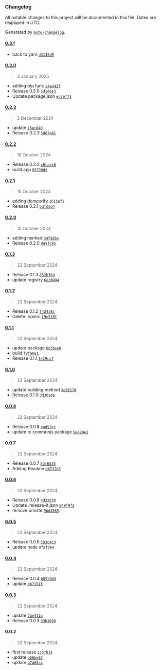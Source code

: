 ### Changelog

All notable changes to this project will be documented in this file. Dates are displayed in UTC.

Generated by [`auto-changelog`](https://github.com/CookPete/auto-changelog).

#### [0.3.1](https://github.com/ReQurv/requrv-ts-utils/compare/0.3.0...0.3.1)

- back to yarn [`d3136d9`](https://github.com/ReQurv/requrv-ts-utils/commit/d3136d902b26bde78204edc8c37a3d55e2726471)

#### [0.3.0](https://github.com/ReQurv/requrv-ts-utils/compare/0.2.3...0.3.0)

> 3 January 2025

- adding otp func [`24a242f`](https://github.com/ReQurv/requrv-ts-utils/commit/24a242f8fc2602060f3bd2534c34eee89c533303)
- Release 0.3.0 [`5d1d8e3`](https://github.com/ReQurv/requrv-ts-utils/commit/5d1d8e3cd1a7f8c2b993f051cd756d01ce31d705)
- Update package.json [`ec7ef71`](https://github.com/ReQurv/requrv-ts-utils/commit/ec7ef710b02ef792be723bc22355b43ebf5a6cb7)

#### [0.2.3](https://github.com/ReQurv/requrv-ts-utils/compare/0.2.2...0.2.3)

> 2 December 2024

- update [`15ec848`](https://github.com/ReQurv/requrv-ts-utils/commit/15ec848924e3d52664812dd5da76b992ae2cb8ad)
- Release 0.2.3 [`5d67a81`](https://github.com/ReQurv/requrv-ts-utils/commit/5d67a81e886af084f7c3fd4d4ed273f8f5295b3c)

#### [0.2.2](https://github.com/ReQurv/requrv-ts-utils/compare/0.2.1...0.2.2)

> 15 October 2024

- Release 0.2.2 [`c6caec6`](https://github.com/ReQurv/requrv-ts-utils/commit/c6caec644227ab1f80009201c1fb11de58b4dffa)
- build app [`65738dd`](https://github.com/ReQurv/requrv-ts-utils/commit/65738dd61bd8fa373c7b76a73e9aabb3a6024725)

#### [0.2.1](https://github.com/ReQurv/requrv-ts-utils/compare/0.2.0...0.2.1)

> 15 October 2024

- adding dompurify [`161baf2`](https://github.com/ReQurv/requrv-ts-utils/commit/161baf2c2aabd5cc1265a42c5b3c579e5c8e12f9)
- Release 0.2.1 [`bdfd6b4`](https://github.com/ReQurv/requrv-ts-utils/commit/bdfd6b4d8f1a967ad94598fb9422da209c25a8bf)

#### [0.2.0](https://github.com/ReQurv/requrv-ts-utils/compare/0.1.3...0.2.0)

> 15 October 2024

- adding marked [`34f9d6e`](https://github.com/ReQurv/requrv-ts-utils/commit/34f9d6ec0466e4cba1ea511444ae8339b8d4f211)
- Release 0.2.0 [`de9fc85`](https://github.com/ReQurv/requrv-ts-utils/commit/de9fc8504f2da48f6033abf758e5d1c690afb6fa)

#### [0.1.3](https://github.com/ReQurv/requrv-ts-utils/compare/0.1.2...0.1.3)

> 22 September 2024

- Release 0.1.3 [`852bf6d`](https://github.com/ReQurv/requrv-ts-utils/commit/852bf6d35f6b2a1e5521be9a72504e8ea4c6c59f)
- update registry [`6e30494`](https://github.com/ReQurv/requrv-ts-utils/commit/6e304947854143300b96ae93bad854771b58741f)

#### [0.1.2](https://github.com/ReQurv/requrv-ts-utils/compare/0.1.1...0.1.2)

> 22 September 2024

- Release 0.1.2 [`f42438c`](https://github.com/ReQurv/requrv-ts-utils/commit/f42438c1ee1728e71c9c03f5f60b202b94375456)
- Delete .npmrc [`f9e5f8f`](https://github.com/ReQurv/requrv-ts-utils/commit/f9e5f8f21c9a76abeabc4bd111b85a6adbaf95f3)

#### [0.1.1](https://github.com/ReQurv/requrv-ts-utils/compare/0.1.0...0.1.1)

> 22 September 2024

- update package [`6d36ee0`](https://github.com/ReQurv/requrv-ts-utils/commit/6d36ee07d1969ad0fed3887fb86ce5a9f8c9f047)
- build [`f9fa8e1`](https://github.com/ReQurv/requrv-ts-utils/commit/f9fa8e162455bb90f5d560b2170a748eb563b033)
- Release 0.1.1 [`1e29ca7`](https://github.com/ReQurv/requrv-ts-utils/commit/1e29ca7587dde7bd002949c932652ee0ae464e6c)

#### [0.1.0](https://github.com/ReQurv/requrv-ts-utils/compare/0.0.8...0.1.0)

> 22 September 2024

- update building method [`3e02178`](https://github.com/ReQurv/requrv-ts-utils/commit/3e02178fc868c1098588896e96022c1023602321)
- Release 0.1.0 [`dd30ada`](https://github.com/ReQurv/requrv-ts-utils/commit/dd30ada3b4415b1b1610f5b023c1c70708458b91)

#### [0.0.8](https://github.com/ReQurv/requrv-ts-utils/compare/0.0.7...0.0.8)

> 22 September 2024

- Release 0.0.8 [`bad93cc`](https://github.com/ReQurv/requrv-ts-utils/commit/bad93ccfe154d0e4a5feee83a5d2ae23c0160a27)
- update to commonjs package [`5ea24e2`](https://github.com/ReQurv/requrv-ts-utils/commit/5ea24e2897793af6536a6f820115dcb127dec405)

#### [0.0.7](https://github.com/ReQurv/requrv-ts-utils/compare/0.0.6...0.0.7)

> 22 September 2024

- Release 0.0.7 [`5bf6525`](https://github.com/ReQurv/requrv-ts-utils/commit/5bf6525b641253b79d3d63db26904cc64b856a4e)
- Adding Readme [`eb7f2d3`](https://github.com/ReQurv/requrv-ts-utils/commit/eb7f2d3e3ca1c22e7876efed26dadb2f02986692)

#### [0.0.6](https://github.com/ReQurv/requrv-ts-utils/compare/0.0.5...0.0.6)

> 22 September 2024

- Release 0.0.6 [`4d32850`](https://github.com/ReQurv/requrv-ts-utils/commit/4d328507aad647b07f9a96284ae7e464d2c9cf66)
- Update .release-it.json [`549f9f2`](https://github.com/ReQurv/requrv-ts-utils/commit/549f9f2b770dc1174831f9e2a3caaab2805a9fe7)
- remove private [`9bd4568`](https://github.com/ReQurv/requrv-ts-utils/commit/9bd45681ee8873fa6adfbc2dd2dfd5dd06c9f159)

#### [0.0.5](https://github.com/ReQurv/requrv-ts-utils/compare/0.0.4...0.0.5)

> 22 September 2024

- Release 0.0.5 [`5b3c4cd`](https://github.com/ReQurv/requrv-ts-utils/commit/5b3c4cde92baf228554e1d4ff1e12ddb0fbc5ce9)
- update node [`8faf364`](https://github.com/ReQurv/requrv-ts-utils/commit/8faf3645404777a960aee7b1e2b6bcccdac74dbc)

#### [0.0.4](https://github.com/ReQurv/requrv-ts-utils/compare/0.0.3...0.0.4)

> 22 September 2024

- Release 0.0.4 [`b89b943`](https://github.com/ReQurv/requrv-ts-utils/commit/b89b943386207d17f7233e40dbda6c4393c60959)
- update [`eb7151f`](https://github.com/ReQurv/requrv-ts-utils/commit/eb7151f85a33a980e380d73ef014eac7b71928fd)

#### [0.0.3](https://github.com/ReQurv/requrv-ts-utils/compare/0.0.2...0.0.3)

> 22 September 2024

- update [`24e314b`](https://github.com/ReQurv/requrv-ts-utils/commit/24e314b018997b2f849791009aca7c4f418582c9)
- Release 0.0.3 [`93b1080`](https://github.com/ReQurv/requrv-ts-utils/commit/93b10800098efa1b6b6f00098a2c703af19f4329)

#### 0.0.2

> 22 September 2024

- first release [`13b7838`](https://github.com/ReQurv/requrv-ts-utils/commit/13b78385b9dec1eac8a84495cd56d0d7ead5dedd)
- update [`b56be62`](https://github.com/ReQurv/requrv-ts-utils/commit/b56be624879587a77be436cbedfd3e32504aef1e)
- update [`a7468c4`](https://github.com/ReQurv/requrv-ts-utils/commit/a7468c45376c7097a638051baa43c9a380f78e28)
